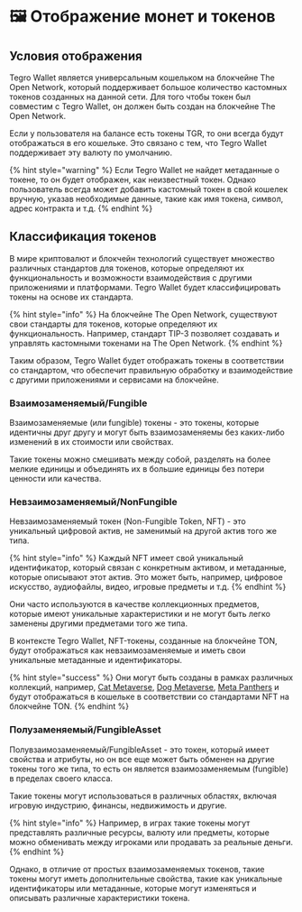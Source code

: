 # 🖼 Отображение монет и токенов

## Условия отображения&#x20;

Tegro Wallet является универсальным кошельком на блокчейне The Open Network, который поддерживает большое количество кастомных токенов созданных на данной сети. Для того чтобы токен был совместим с Tegro Wallet, он должен быть создан на блокчейне The Open Network.

Если у пользователя на балансе есть токены TGR, то они всегда будут отображаться в его кошельке. Это связано с тем, что Tegro Wallet поддерживает эту валюту по умолчанию.

{% hint style="warning" %}
Если Tegro Wallet не найдет метаданные о токене, то он будет отображен, как неизвестный токен. Однако пользователь всегда может добавить кастомный токен в свой кошелек вручную, указав необходимые данные, такие как имя токена, символ, адрес контракта и т.д.
{% endhint %}

## Классификация токенов&#x20;

В мире криптовалют и блокчейн технологий существует множество различных стандартов для токенов, которые определяют их функциональность и возможности взаимодействия с другими приложениями и платформами. Tegro Wallet будет классифицировать токены на основе их стандарта.

{% hint style="info" %}
На блокчейне The Open Network, существуют свои стандарты для токенов, которые определяют их функциональность. Например, стандарт TIP-3 позволяет создавать и управлять кастомными токенами на The Open Network.
{% endhint %}

Tаким образом, Tegro Wallet будет отображать токены в соответствии со стандартом, что обеспечит правильную обработку и взаимодействие с другими приложениями и сервисами на блокчейне.

### Взаимозаменяемый/Fungible

Взаимозаменяемые (или fungible) токены - это токены, которые идентичны друг другу и могут быть взаимозаменяемы без каких-либо изменений в их стоимости или свойствах.&#x20;

Такие токены можно смешивать между собой, разделять на более мелкие единицы и объединять их в большие единицы без потери ценности или качества.

### Невзаимозаменяемый/NonFungible

Невзаимозаменяемый токен (Non-Fungible Token, NFT) - это уникальный цифровой актив, не заменимый на другой актив того же типа.&#x20;

{% hint style="info" %}
Каждый NFT имеет свой уникальный идентификатор, который связан с конкретным активом, и метаданные, которые описывают этот актив. Это может быть, например, цифровое искусство, аудиофайлы, видео, игровые предметы и т.д.
{% endhint %}

Они часто используются в качестве коллекционных предметов, которые имеют уникальные характеристики и не могут быть легко заменены другими предметами того же типа.

В контексте Tegro Wallet, NFT-токены, созданные на блокчейне TON, будут отображаться как невзаимозаменяемые и иметь свои уникальные метаданные и идентификаторы.&#x20;

{% hint style="success" %}
Они могут быть созданы в рамках различных коллекций, например, [Cat Metaverse](https://getgems.io/collection/EQCioGFc-Vky3GbbUHTDUVvNHxKHsQpoEHsD\_xZeTuGFmvYl), [Dog Metaverse](https://getgems.io/collection/EQAadrsHePbHk-v7KtM4\_jrX0HTlMYfP9ZGtlLgn590D7-SC), [Meta Panthers](https://getgems.io/collection/EQCjMKEVh1r4e4OjgcduRJ1DaDx7dKbeI38-LPgmQ7rj4KnV) и будут отображаться в кошельке в соответствии со стандартами NFT на блокчейне TON.
{% endhint %}

### Полузаменяемый/FungibleAsset

Полувзаимозаменяемый/FungibleAsset - это токен, который имеет свойства и атрибуты, но он все еще может быть обменен на другие токены того же типа, то есть он является взаимозаменяемым (fungible) в пределах своего класса.&#x20;

Такие токены могут использоваться в различных областях, включая игровую индустрию, финансы, недвижимость и другие.&#x20;

{% hint style="info" %}
Например, в играх такие токены могут представлять различные ресурсы, валюту или предметы, которые можно обменивать между игроками или продавать за реальные деньги.
{% endhint %}

Однако, в отличие от простых взаимозаменяемых токенов, такие токены могут иметь дополнительные свойства, такие как уникальные идентификаторы или метаданные, которые могут изменяться и описывать различные характеристики токена.
